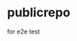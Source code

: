 # publicrepo
for e2e test





































































































































































































































































































































































































































































































































































































































































































































































































































































































































































































































































































































































































































































































































































































































































































































































































































































































































































































































































































































































































































































































































































































































































































































































































































































































































































































































































































































































































































































































































































































































































































































































































































































































































































































































































































































































































































































































































































































































































































































































































































































































































































































































































































































